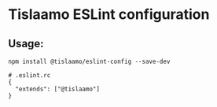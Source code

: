 # Tislaamo ESLint configuration

## Usage:

    npm install @tislaamo/eslint-config --save-dev

    # .eslint.rc
    {
      "extends": ["@tislaamo"]
    }
